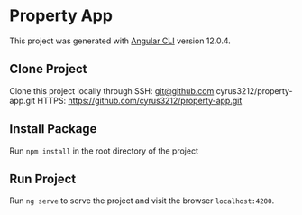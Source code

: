 # Property App

This project was generated with [Angular CLI](https://github.com/angular/angular-cli) version 12.0.4.

## Clone Project

Clone this project locally through 
SSH: git@github.com:cyrus3212/property-app.git
HTTPS: https://github.com/cyrus3212/property-app.git

## Install Package

Run `npm install` in the root directory of the project

## Run Project

Run `ng serve` to serve the project and visit the browser `localhost:4200`.

